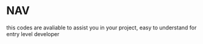 # NAV
 this codes are avaliable to assist you in your project, easy to understand for entry level developer 

